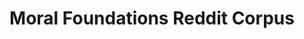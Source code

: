 ---
name: moral_foundations_reddit_corpus 
title: "Moral Foundations Reddit Corpus"
description: ""
authors: ""
year: ""
permalink: /datasets/moral_foundations_reddit_corpus/
layout: default
huggingface: https://huggingface.co/datasets/USC-MOLA-Lab/MFRC
paperswithcode: https://paperswithcode.com/dataset/mfrc
arxiv: https://arxiv.org/abs/2208.05545
layout: dataset
tasks:
- moral_sentiment_analysis
---